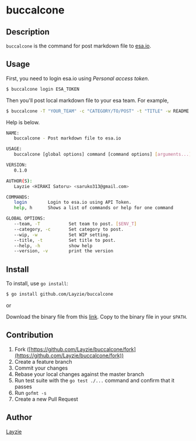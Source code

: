 # buccalcone

## Description

`buccalcone` is the command for post markdown file to [esa.io](https://esa.io/).

## Usage

First, you need to login esa.io using *Personal access token*.

```bash
$ buccalcone login ESA_TOKEN
```

Then you'll post local markdown file to your esa team. For example,

```bash
$ buccalcone -T "YOUR_TEAM" -c "CATEGORY/TO/POST" -t "TITLE" -w README.md
```

Help is below.

```bash
NAME:
   buccalcone - Post markdown file to esa.io

USAGE:
   buccalcone [global options] command [command options] [arguments...]

VERSION:
   0.1.0

AUTHOR(S):
   Layzie <HIRAKI Satoru> <saruko313@gmail.com>

COMMANDS:
   login        Login to esa.io using API Token.
   help, h      Shows a list of commands or help for one command

GLOBAL OPTIONS:
   --team, -T           Set team to post. [$ENV_T]
   --category, -c       Set category to post.
   --wip, -w            Set WIP setting.
   --title, -t          Set title to post.
   --help, -h           show help
   --version, -v        print the version
```

## Install

To install, use `go install`:

```bash
$ go install github.com/Layzie/buccalcone
```

or

Download the binary file from this [link](https://github.com/Layzie/buccalcone/releases).
Copy to the binary file in your `$PATH`.

## Contribution

1. Fork ([https://github.com/Layzie/buccalcone/fork](https://github.com/Layzie/buccalcone/fork))
1. Create a feature branch
1. Commit your changes
1. Rebase your local changes against the master branch
1. Run test suite with the `go test ./...` command and confirm that it passes
1. Run `gofmt -s`
1. Create a new Pull Request

## Author

[Layzie](https://github.com/Layzie)
